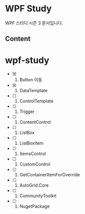 # WPF Study

WPF 스터디 시즌 3 문서입니다.

## Content

# wpf-study

- [x] 1. Button 이동
- [x] 1. DataTemplate
- [ ] 1. ControlTemplate
- [ ] 1. Trigger
- [ ] 1. ContentControl
- [ ] 1. ListBox
- [ ] 1. ListBoxItem
- [ ] 1. ItemsControl
- [ ] 1. CustomControl
- [ ] 1. GetContainerItemForOverride
- [ ] 1. AutoGrid.Core
- [ ] 1. CommunityToolkit
- [ ] 1. NugetPackage

